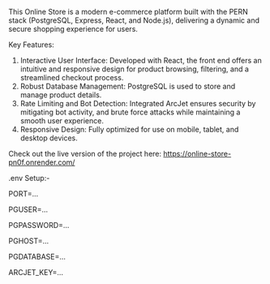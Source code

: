 This Online Store is a modern e-commerce platform built with the PERN stack (PostgreSQL, Express, React, and Node.js), delivering a dynamic and secure shopping experience for users.

Key Features:
1) Interactive User Interface: Developed with React, the front end offers an intuitive and responsive design for product browsing, filtering, and a streamlined checkout process.
2) Robust Database Management: PostgreSQL is used to store and manage product details.
3) Rate Limiting and Bot Detection: Integrated ArcJet ensures security by mitigating bot activity, and brute force attacks while maintaining a smooth user experience.
4) Responsive Design: Fully optimized for use on mobile, tablet, and desktop devices.

Check out the live version of the project here: https://online-store-pn0f.onrender.com/

.env Setup:-

PORT=...

PGUSER=...

PGPASSWORD=...

PGHOST=...

PGDATABASE=...

ARCJET_KEY=...
